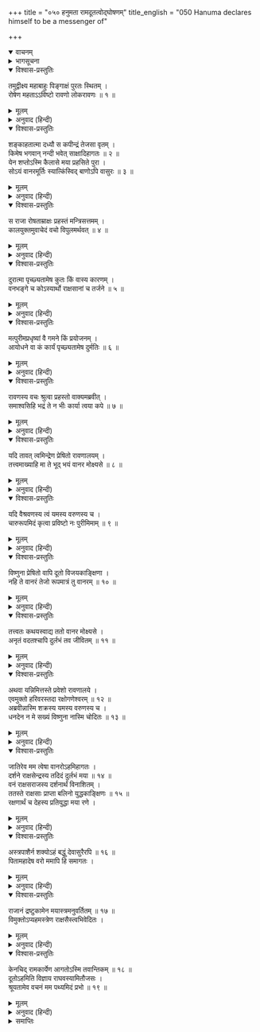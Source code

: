 +++
title = "०५० हनुमता रामदूतत्वोद्घोषणम्"
title_english = "050 Hanuma declares himself to be a messenger of"

+++
<details open><summary>वाचनम्</summary>
<div caption="श्रीराम-हरिसीताराममूर्ति-घनपाठिभ्यां वचनम्" class="audioEmbed" src="https://archive.org/download/Ramayana-recitation-Sriram-harisItArAmamUrti-Ghanapaati-v2/Kanda_5/Kanda_5_SK-049-Hanuma_sees_well-adorned_Ravana.mp3"></div>
</details>

<details><summary>भागसूचना</summary>

50. रावणका प्रहस्तके द्वारा हनुमान् जी से लङ्कामें आनेका कारण पुछवाना और हनुमान् का अपनेको श्रीरामका दूत बताना
</details>

<details open><summary>विश्वास-प्रस्तुतिः</summary>

तमुद्वीक्ष्य महाबाहुः पिङ्गाक्षं पुरतः स्थितम् ।  
रोषेण महताऽऽविष्टो रावणो लोकरावणः ॥ १ ॥
</details>

<details><summary>मूलम्</summary>

तमुद्वीक्ष्य महाबाहुः पिङ्गाक्षं पुरतः स्थितम् ।  
रोषेण महताऽऽविष्टो रावणो लोकरावणः ॥ १ ॥
</details>

<details><summary>अनुवाद (हिन्दी)</summary>

समस्त लोकोंको रुलानेवाला महाबाहु रावण भूरी आँखोंवाले हनुमान् जी को सामने खड़ा देख महान् रोषसे भर गया ॥ १ ॥
</details>

<details open><summary>विश्वास-प्रस्तुतिः</summary>

शङ्काहतात्मा दध्यौ स कपीन्द्रं तेजसा वृतम् ।  
किमेष भगवान् नन्दी भवेत् साक्षादिहागतः ॥ २ ॥  
येन शप्तोऽस्मि कैलासे मया प्रहसिते पुरा ।  
सोऽयं वानरमूर्तिः स्यात्किंस्विद् बाणोऽपि वासुरः ॥ ३ ॥
</details>

<details><summary>मूलम्</summary>

शङ्काहतात्मा दध्यौ स कपीन्द्रं तेजसा वृतम् ।  
किमेष भगवान् नन्दी भवेत् साक्षादिहागतः ॥ २ ॥  
येन शप्तोऽस्मि कैलासे मया प्रहसिते पुरा ।  
सोऽयं वानरमूर्तिः स्यात्किंस्विद् बाणोऽपि वासुरः ॥ ३ ॥
</details>

<details><summary>अनुवाद (हिन्दी)</summary>

साथ ही तरह-तरहकी आशङ्काओंसे उसका दिल बैठ गया । अतः वह तेजस्वी वानरराजके विषयमें विचार करने लगा—‘क्या इस वानरके रूपमें साक्षात् भगवान् नन्दी यहाँ पधारे हुए हैं, जिन्होंने पूर्वकालमें कैलास पर्वतपर जब कि मैंने उनका उपहास किया था, मुझे शाप दे दिया था? वे ही तो वानरका स्वरूप धारण करके यहाँ नहीं आये हैं? अथवा इस रूपमें बाणासुरका आगमन तो नहीं हुआ है?’ ॥ २-३ ॥
</details>

<details open><summary>विश्वास-प्रस्तुतिः</summary>

स राजा रोषताम्राक्षः प्रहस्तं मन्त्रिसत्तमम् ।  
कालयुक्तमुवाचेदं वचो विपुलमर्थवत् ॥ ४ ॥
</details>

<details><summary>मूलम्</summary>

स राजा रोषताम्राक्षः प्रहस्तं मन्त्रिसत्तमम् ।  
कालयुक्तमुवाचेदं वचो विपुलमर्थवत् ॥ ४ ॥
</details>

<details><summary>अनुवाद (हिन्दी)</summary>

इस तरह तर्क-वितर्क करते हुए राजा रावणने क्रोधसे लाल आँखें करके मन्त्रिवर प्रहस्तसे समयानुकूल गम्भीर एवं अर्थयुक्त बात कही— ॥ ४ ॥
</details>

<details open><summary>विश्वास-प्रस्तुतिः</summary>

दुरात्मा पृच्छ्यतामेष कुतः किं वास्य कारणम् ।  
वनभङ्गे च कोऽस्यार्थो राक्षसानां च तर्जने ॥ ५ ॥
</details>

<details><summary>मूलम्</summary>

दुरात्मा पृच्छ्यतामेष कुतः किं वास्य कारणम् ।  
वनभङ्गे च कोऽस्यार्थो राक्षसानां च तर्जने ॥ ५ ॥
</details>

<details><summary>अनुवाद (हिन्दी)</summary>

‘अमात्य! इस दुरात्मासे पूछो तो सही, यह कहाँसे आया है? इसके आनेका क्या कारण है? प्रमदावनको उजाड़ने तथा राक्षसोंको मारनेमें इसका क्या उद्देश्य था? ॥ ५ ॥
</details>

<details open><summary>विश्वास-प्रस्तुतिः</summary>

मत्पुरीमप्रधृष्यां वै गमने किं प्रयोजनम् ।  
आयोधने वा कं कार्यं पृच्छ्यतामेष दुर्मतिः ॥ ६ ॥
</details>

<details><summary>मूलम्</summary>

मत्पुरीमप्रधृष्यां वै गमने किं प्रयोजनम् ।  
आयोधने वा कं कार्यं पृच्छ्यतामेष दुर्मतिः ॥ ६ ॥
</details>

<details><summary>अनुवाद (हिन्दी)</summary>

‘मेरी दुर्जय पुरीमें जो इसका आना हुआ है, इसमें इसका क्या प्रयोजन है? अथवा इसने जो राक्षसोंके साथ युद्ध छेड़ दिया है, उसमें इसका क्या उद्देश्य है? ये सारी बातें इस दुर्बुद्धि वानरसे पूछो’ ॥ ६ ॥
</details>

<details open><summary>विश्वास-प्रस्तुतिः</summary>

रावणस्य वचः श्रुत्वा प्रहस्तो वाक्यमब्रवीत् ।  
समाश्वसिहि भद्रं ते न भीः कार्या त्वया कपे ॥ ७ ॥
</details>

<details><summary>मूलम्</summary>

रावणस्य वचः श्रुत्वा प्रहस्तो वाक्यमब्रवीत् ।  
समाश्वसिहि भद्रं ते न भीः कार्या त्वया कपे ॥ ७ ॥
</details>

<details><summary>अनुवाद (हिन्दी)</summary>

रावणकी बात सुनकर प्रहस्तने हनुमान् जी से कहा—‘वानर! तुम घबराओ न, धैर्य रखो । तुम्हारा भला हो । तुम्हें डरनेकी आवश्यकता नहीं है ॥ ७ ॥
</details>

<details open><summary>विश्वास-प्रस्तुतिः</summary>

यदि तावत् त्वमिन्द्रेण प्रेषितो रावणालयम् ।  
तत्त्वमाख्याहि मा ते भूद् भयं वानर मोक्ष्यसे ॥ ८ ॥
</details>

<details><summary>मूलम्</summary>

यदि तावत् त्वमिन्द्रेण प्रेषितो रावणालयम् ।  
तत्त्वमाख्याहि मा ते भूद् भयं वानर मोक्ष्यसे ॥ ८ ॥
</details>

<details><summary>अनुवाद (हिन्दी)</summary>

‘यदि तुम्हें इन्द्रने महाराज रावणकी नगरीमें भेजा है तो ठीक-ठीक बता दो । वानर! डरो न । छोड़ दिये जाओगे ॥ ८ ॥
</details>

<details open><summary>विश्वास-प्रस्तुतिः</summary>

यदि वैश्रवणस्य त्वं यमस्य वरुणस्य च ।  
चारुरूपमिदं कृत्वा प्रविष्टो नः पुरीमिमाम् ॥ ९ ॥
</details>

<details><summary>मूलम्</summary>

यदि वैश्रवणस्य त्वं यमस्य वरुणस्य च ।  
चारुरूपमिदं कृत्वा प्रविष्टो नः पुरीमिमाम् ॥ ९ ॥
</details>

<details><summary>अनुवाद (हिन्दी)</summary>

‘अथवा यदि तुम कुबेर, यम या वरुणके दूत हो और यह सुन्दर रूप धारण करके हमारी इस पुरीमें घुस आये हो तो यह भी बता दो ॥ ९ ॥
</details>

<details open><summary>विश्वास-प्रस्तुतिः</summary>

विष्णुना प्रेषितो वापि दूतो विजयकाङ्क्षिणा ।  
नहि ते वानरं तेजो रूपमात्रं तु वानरम् ॥ १० ॥
</details>

<details><summary>मूलम्</summary>

विष्णुना प्रेषितो वापि दूतो विजयकाङ्क्षिणा ।  
नहि ते वानरं तेजो रूपमात्रं तु वानरम् ॥ १० ॥
</details>

<details><summary>अनुवाद (हिन्दी)</summary>

‘अथवा विजयकी अभिलाषा रखनेवाले विष्णुने तुम्हें दूत बनाकर भेजा है? तुम्हारा तेज वानरोंका-सा नहीं है । केवल रूपमात्र वानरका है ॥ १० ॥
</details>

<details open><summary>विश्वास-प्रस्तुतिः</summary>

तत्त्वतः कथयस्वाद्य ततो वानर मोक्ष्यसे ।  
अनृतं वदतश्चापि दुर्लभं तव जीवितम् ॥ ११ ॥
</details>

<details><summary>मूलम्</summary>

तत्त्वतः कथयस्वाद्य ततो वानर मोक्ष्यसे ।  
अनृतं वदतश्चापि दुर्लभं तव जीवितम् ॥ ११ ॥
</details>

<details><summary>अनुवाद (हिन्दी)</summary>

‘वानर! इस समय सच्ची बात कह दो, फिर तुम छोड़ दिये जाओगे । यदि झूठ बोलोगे तो तुम्हारा जीना असम्भव हो जायगा ॥ ११ ॥
</details>

<details open><summary>विश्वास-प्रस्तुतिः</summary>

अथवा यन्निमित्तस्ते प्रवेशो रावणालये ।  
एवमुक्तो हरिवरस्तदा रक्षोगणेश्वरम् ॥ १२ ॥  
अब्रवीन्नास्मि शक्रस्य यमस्य वरुणस्य च ।  
धनदेन न मे सख्यं विष्णुना नास्मि चोदितः ॥ १३ ॥
</details>

<details><summary>मूलम्</summary>

अथवा यन्निमित्तस्ते प्रवेशो रावणालये ।  
एवमुक्तो हरिवरस्तदा रक्षोगणेश्वरम् ॥ १२ ॥  
अब्रवीन्नास्मि शक्रस्य यमस्य वरुणस्य च ।  
धनदेन न मे सख्यं विष्णुना नास्मि चोदितः ॥ १३ ॥
</details>

<details><summary>अनुवाद (हिन्दी)</summary>

‘अथवा और सब बातें छोड़ो । तुम्हारा इस रावणके नगरमें आनेका क्या उद्देश्य है? यही बता दो ।’ प्रहस्तके इस प्रकार पूछनेपर उस समय वानरश्रेष्ठ हनुमान् ने राक्षसोंके स्वामी रावणसे कहा—‘मैं इन्द्र, यम अथवा वरुणका दूत नहीं हूँ । कुबेरके साथ भी मेरी मैत्री नहीं है और भगवान् विष्णुने भी मुझे यहाँ नहीं भेजा है ॥ १२-१३ ॥
</details>

<details open><summary>विश्वास-प्रस्तुतिः</summary>

जातिरेव मम त्वेषा वानरोऽहमिहागतः ।  
दर्शने राक्षसेन्द्रस्य तदिदं दुर्लभं मया ॥ १४ ॥  
वनं राक्षसराजस्य दर्शनार्थं विनाशितम् ।  
ततस्ते राक्षसाः प्राप्ता बलिनो युद्धकाङ्क्षिणः ॥ १५ ॥  
रक्षणार्थं च देहस्य प्रतियुद्धा मया रणे ।
</details>

<details><summary>मूलम्</summary>

जातिरेव मम त्वेषा वानरोऽहमिहागतः ।  
दर्शने राक्षसेन्द्रस्य तदिदं दुर्लभं मया ॥ १४ ॥  
वनं राक्षसराजस्य दर्शनार्थं विनाशितम् ।  
ततस्ते राक्षसाः प्राप्ता बलिनो युद्धकाङ्क्षिणः ॥ १५ ॥  
रक्षणार्थं च देहस्य प्रतियुद्धा मया रणे ।
</details>

<details><summary>अनुवाद (हिन्दी)</summary>

‘मैं जन्मसे ही वानर हूँ और राक्षस रावणसे मिलनेके उद्देश्यसे ही मैंने उनके इस दुर्लभ वनको उजाड़ा है । इसके बाद तुम्हारे बलवान् राक्षस युद्धकी इच्छासे मेरे पास आये और मैंने अपने शरीरकी रक्षाके लिये रणभूमिमें उनका सामना किया ॥ १४-१५ १/२ ॥
</details>

<details open><summary>विश्वास-प्रस्तुतिः</summary>

अस्त्रपाशैर्न शक्योऽहं बद्धुं देवासुरैरपि ॥ १६ ॥  
पितामहादेष वरो ममापि हि समागतः ।
</details>

<details><summary>मूलम्</summary>

अस्त्रपाशैर्न शक्योऽहं बद्धुं देवासुरैरपि ॥ १६ ॥  
पितामहादेष वरो ममापि हि समागतः ।
</details>

<details><summary>अनुवाद (हिन्दी)</summary>

‘देवता अथवा असुर भी मुझे अस्त्र अथवा पाशसे बाँध नहीं सकते । इसके लिये मुझे भी ब्रह्माजीसे वरदान मिल चुका है ॥ १६ १/२ ॥
</details>

<details open><summary>विश्वास-प्रस्तुतिः</summary>

राजानं द्रष्टुकामेन मयास्त्रमनुवर्तितम् ॥ १७ ॥  
विमुक्तोऽप्यहमस्त्रेण राक्षसैस्त्वभिवेदितः ।
</details>

<details><summary>मूलम्</summary>

राजानं द्रष्टुकामेन मयास्त्रमनुवर्तितम् ॥ १७ ॥  
विमुक्तोऽप्यहमस्त्रेण राक्षसैस्त्वभिवेदितः ।
</details>

<details><summary>अनुवाद (हिन्दी)</summary>

‘राक्षसराजको देखनेकी इच्छासे ही मैंने अस्त्रसे बँधना स्वीकार किया है । यद्यपि इस समय मैं अस्त्रसे मुक्त हूँ तथापि इन राक्षसोंने मुझे बँधा समझकर ही यहाँ लाकर तुम्हें सौंपा है ॥ १७ १/२ ॥
</details>

<details open><summary>विश्वास-प्रस्तुतिः</summary>

केनचिद् रामकार्येण आगतोऽस्मि तवान्तिकम् ॥ १८ ॥  
दूतोऽहमिति विज्ञाय राघवस्यामितौजसः ।  
श्रूयतामेव वचनं मम पथ्यमिदं प्रभो ॥ १९ ॥
</details>

<details><summary>मूलम्</summary>

केनचिद् रामकार्येण आगतोऽस्मि तवान्तिकम् ॥ १८ ॥  
दूतोऽहमिति विज्ञाय राघवस्यामितौजसः ।  
श्रूयतामेव वचनं मम पथ्यमिदं प्रभो ॥ १९ ॥
</details>

<details><summary>अनुवाद (हिन्दी)</summary>

‘भगवान् श्रीरामचन्द्रजीका कुछ कार्य है, जिसके लिये मैं तुम्हारे पास आया हूँ । प्रभो! मैं अमित तेजस्वी श्रीरघुनाथजीका दूत हूँ, ऐसा समझकर मेरे इस हितकारी वचनको अवश्य सुनो’ ॥ १८-१९ ॥
</details>

<details><summary>समाप्तिः</summary>

इत्यार्षे श्रीमद्रामायणे वाल्मीकीये आदिकाव्ये सुन्दरकाण्डे पञ्चाशः सर्गः ॥ ५० ॥  
इस प्रकार श्रीवाल्मीकिनिर्मित आर्षरामायण आदिकाव्यके सुन्दरकाण्डमें पचासवाँ सर्ग पूरा हुआ ॥ ५० ॥
</details>


